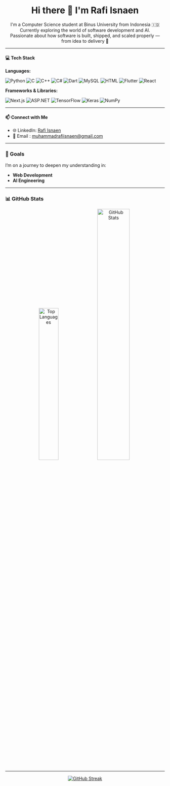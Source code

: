 <h1 align="center">Hi there 👋 I'm Rafi Isnaen</h1>
  <p align="center">
    I'm a Computer Science student at Binus University from Indonesia 🇮🇩<br>
    Currently exploring the world of software development and AI.<br>
    Passionate about how software is built, shipped, and scaled properly — from idea to delivery 🚀
</p>

---

#### 💻 Tech Stack

**Languages:**

![Python](https://img.shields.io/badge/Python-3776AB?style=flat&logo=python&logoColor=white)
![C](https://img.shields.io/badge/C-00599C?style=flat&logo=c&logoColor=white)
![C++](https://img.shields.io/badge/C++-00599C?style=flat&logo=c%2B%2B&logoColor=white)
![C#](https://img.shields.io/badge/C%23-239120?style=flat&logo=c-sharp&logoColor=white)
![Dart](https://img.shields.io/badge/Dart-0175C2?style=flat&logo=dart&logoColor=white)
![MySQL](https://img.shields.io/badge/MySQL-4479A1?style=flat&logo=mysql&logoColor=white)
![HTML](https://img.shields.io/badge/HTML5-E34F26?style=flat&logo=html5&logoColor=white)
![Flutter](https://img.shields.io/badge/Flutter-02569B?style=flat&logo=flutter&logoColor=white)
![React](https://img.shields.io/badge/React-20232A?style=flat&logo=react&logoColor=61DAFB)

**Frameworks & Libraries:**

![Next.js](https://img.shields.io/badge/Next.js-000000?style=flat&logo=nextdotjs&logoColor=white)
![ASP.NET](https://img.shields.io/badge/ASP.NET-512BD4?style=flat&logo=dotnet&logoColor=white)
![TensorFlow](https://img.shields.io/badge/TensorFlow-FF6F00?style=flat&logo=tensorflow&logoColor=white)
![Keras](https://img.shields.io/badge/Keras-D00000?style=flat&logo=keras&logoColor=white)
![NumPy](https://img.shields.io/badge/NumPy-013243?style=flat&logo=numpy&logoColor=white)

---

#### 📫 Connect with Me
- 🌐 LinkedIn: [Rafi Isnaen](https://www.linkedin.com/in/rafiisnaen)
- 📧 Email   : muhammadrafiisnaen@gmail.com

---

### 🎯 Goals

I’m on a journey to deepen my understanding in:
- **Web Development**
- **AI Engineering**

---

### 📊 GitHub Stats

<div align="center">
  <img width="35%" src="https://github-readme-stats.vercel.app/api/top-langs/?username=rafisnaen&layout=compact&theme=radical" alt="Top Languages"/>
  <img width="45%" src="https://github-readme-stats.vercel.app/api?username=rafisnaen&show_icons=true&theme=radical&hide_title=true" alt="GitHub Stats"/>
</div>

---

<p align="center">
  <a href="https://git.io/streak-stats"><img src="https://streak-stats.demolab.com?user=rafisnaen&theme=radical&hide_border=true" alt="GitHub Streak" /></a>
</p>
